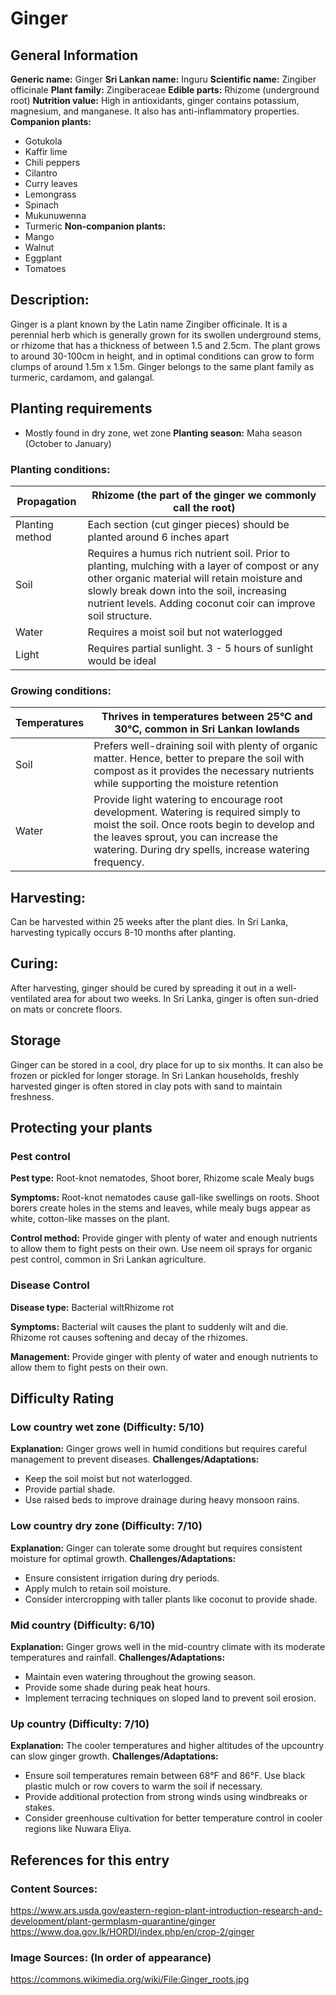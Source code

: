 # Ginger

## General Information
**Generic name:** Ginger
**Sri Lankan name:** Inguru
**Scientific name:** Zingiber officinale
**Plant family:** Zingiberaceae
**Edible parts:** Rhizome (underground root)
**Nutrition value:** High in antioxidants, ginger contains potassium, magnesium, and manganese. It also has anti-inflammatory properties.
**Companion plants:**
- <update>Gotukola</update>
- Kaffir lime
- Chili peppers
- Cilantro
- <update>Curry leaves</update>
- Lemongrass
- Spinach
- <update>Mukunuwenna</update>
- Turmeric
**Non-companion plants:**
- <update>Mango</update>
- Walnut
- Eggplant
- Tomatoes

## Description:
Ginger is a plant known by the Latin name Zingiber officinale. It is a perennial herb which is generally grown for its swollen underground stems, or rhizome that has a thickness of between 1.5 and 2.5cm. The plant grows to around 30-100cm in height, and in optimal conditions can grow to form clumps of around 1.5m x 1.5m. Ginger belongs to the same plant family as turmeric, cardamom, and galangal.

## Planting requirements
- Mostly found in dry zone, wet zone
**Planting season:** <update>Maha season (October to January)</update>

### Planting conditions:
| **Propagation** | Rhizome (the part of the ginger we commonly call the root) |
|----|----|
| Planting method | Each section (cut ginger pieces) should be planted around 6 inches apart |
| Soil | Requires a humus rich nutrient soil. Prior to planting, mulching with a layer of compost or any other organic material will retain moisture and slowly break down into the soil, increasing nutrient levels. <update>Adding coconut coir can improve soil structure.</update> |
| Water | Requires a moist soil but not waterlogged |
| Light | Requires partial sunlight. 3 - 5 hours of sunlight would be ideal |

### Growing conditions:

| **Temperatures** | <update>Thrives in temperatures between 25°C and 30°C, common in Sri Lankan lowlands</update> |
|----|----|
| Soil | Prefers well-draining soil with plenty of organic matter. Hence, better to prepare the soil with compost as it provides the necessary nutrients while supporting the moisture retention |
| Water | Provide light watering to encourage root development. Watering is required simply to moist the soil. Once roots begin to develop and the leaves sprout, you can increase the watering. <update>During dry spells, increase watering frequency.</update> |

## Harvesting:
Can be harvested within 25 weeks after the plant dies. <update>In Sri Lanka, harvesting typically occurs 8-10 months after planting.</update>

## Curing:
<update>After harvesting, ginger should be cured by spreading it out in a well-ventilated area for about two weeks. In Sri Lanka, ginger is often sun-dried on mats or concrete floors.</update>

## Storage
<update>Ginger can be stored in a cool, dry place for up to six months. It can also be frozen or pickled for longer storage. In Sri Lankan households, freshly harvested ginger is often stored in clay pots with sand to maintain freshness.</update>

## Protecting your plants
### Pest control
**Pest type:** Root-knot nematodes, Shoot borer, Rhizome scale <update>Mealy bugs</update>

**Symptoms:** Root-knot nematodes cause gall-like swellings on roots. Shoot borers create holes in the stems and leaves, while <update>mealy bugs appear as white, cotton-like masses on the plant.</update>

**Control method:** Provide ginger with plenty of water and enough nutrients to allow them to fight pests on their own. <update>Use neem oil sprays for organic pest control, common in Sri Lankan agriculture.</update>

### Disease Control
**Disease type:** Bacterial wilt<update>Rhizome rot</update>

**Symptoms:** <update>Bacterial wilt causes the plant to suddenly wilt and die. Rhizome rot causes softening and decay of the rhizomes.</update>

**Management:** Provide ginger with plenty of water and enough nutrients to allow them to fight pests on their own.

## Difficulty Rating
### Low country wet zone (Difficulty: 5/10)
**Explanation:** Ginger grows well in humid conditions but requires careful management to prevent diseases.
**Challenges/Adaptations:**
- Keep the soil moist but not waterlogged.
- Provide partial shade.
- <update>Use raised beds to improve drainage during heavy monsoon rains.</update>

### Low country dry zone (Difficulty: 7/10)
**Explanation:** Ginger can tolerate some drought but requires consistent moisture for optimal growth.
**Challenges/Adaptations:**
- Ensure consistent irrigation during dry periods.
- Apply mulch to retain soil moisture.
- <update>Consider intercropping with taller plants like coconut to provide shade.</update>

### Mid country (Difficulty: 6/10)
**Explanation:** Ginger grows well in the mid-country climate with its moderate temperatures and rainfall.
**Challenges/Adaptations:**
- Maintain even watering throughout the growing season.
- Provide some shade during peak heat hours.
- <update>Implement terracing techniques on sloped land to prevent soil erosion.</update>

### Up country (Difficulty: 7/10)
**Explanation:** The cooler temperatures and higher altitudes of the upcountry can slow ginger growth.
**Challenges/Adaptations:**
- Ensure soil temperatures remain between 68°F and 86°F. Use black plastic mulch or row covers to warm the soil if necessary.
- Provide additional protection from strong winds using windbreaks or stakes.
- <update>Consider greenhouse cultivation for better temperature control in cooler regions like Nuwara Eliya.</update>

## References for this entry
### Content Sources:
https://www.ars.usda.gov/eastern-region-plant-introduction-research-and-development/plant-germplasm-quarantine/ginger
<update>https://www.doa.gov.lk/HORDI/index.php/en/crop-2/ginger</update>

### Image Sources: (In order of appearance)
https://commons.wikimedia.org/wiki/File:Ginger_roots.jpg